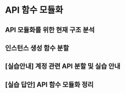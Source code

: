# API 함수 모듈화

## API 모듈화를 위한 현재 구조 분석

## 인스턴스 생성 함수 분할

## [실습안내] 계정 관련 API 분할 및 실습 안내

## [실습 답안] API 함수 모듈화 정리
